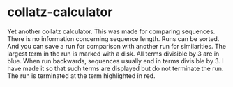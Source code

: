 # collatz-calculator

Yet another collatz calculator. This was made for comparing sequences. There is no information concerning sequence length. Runs can be sorted. And you can save a run for comparison with another run for similarities. The largest term in the run is marked with a disk. All terms divisible by 3 are in blue. When run backwards, sequences usually end in terms divisible by 3. I have made it so that such terms are displayed but do not terminate the run. The run is terminated at the term highlighted in red.
